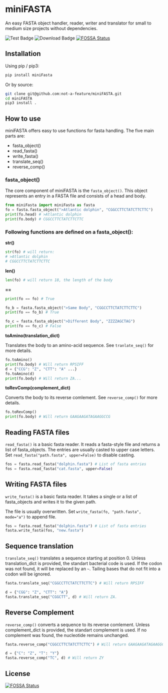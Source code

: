 # miniFASTA
 An easy FASTA object handler, reader, writer and translator for small to medium size projects without dependencies.

![Test Badge](https://github.com/not-a-feature/miniFASTA/actions/workflows/tests.yml/badge.svg)
![Download Badge](https://img.shields.io/pypi/dm/miniFASTA.svg)
[![FOSSA Status](https://app.fossa.com/api/projects/git%2Bgithub.com%2Fnot-a-feature%2FminiFASTA.svg?type=shield)](https://app.fossa.com/projects/git%2Bgithub.com%2Fnot-a-feature%2FminiFASTA?ref=badge_shield)
## Installation
Using pip  / pip3:
```bash
pip install miniFasta
```
Or by source:
```bash
git clone git@github.com:not-a-feature/miniFASTA.git
cd miniFASTA
pip3 install .
```

## How to use
miniFASTA offers easy to use functions for fasta handling.
The five main parts are:
- fasta_object()
- read_fasta()
- write_fasta()
- translate_seq()
- reverse_comp()


### fasta_object()
The core component of miniFASTA is the ```fasta_object()```. This object represents an entry in a FASTA file and consists of a head and body.

```python 
from miniFasta import miniFasta as fasta
fo = fasta.fasta_object(">Atlantic dolphin", "CGGCCTTCTATCTTCTTC")
print(fo.head) # >Atlantic dolphin
print(fo.body) # CGGCCTTCTATCTTCTTC
```

### Following functions are defined on a fasta_object():

**str()**
```python 
str(fo) # will return:
# >Atlantic dolphin
# CGGCCTTCTATCTTCTTC
```
**len()**
```python 
len(fo) # will return 18, the length of the body
```
**==**
```python 
print(fo == fo) # True

fo_b = fasta.fasta_object(">Same Body", "CGGCCTTCTATCTTCTTC")
print(fo == fo_b) # True

fo_c = fasta.fasta_object(">Different Body", "ZZZZAGCTAG")
print(fo == fo_c) # False
```
**toAmino(translation_dict)**

Translates the body to an amino-acid sequence. See `tranlate_seq()` for more details.
```python 
fo.toAmino() 
print(fo.body) # Will return RPSIFF
d = {"CCG": "Z", "CTT": "A" ...}
fo.toAmino(d) 
print(fo.body) # Will return ZA...
```
**toRevComp(complement_dict)**

Converts the body to its reverse comlement. See `reverse_comp()` for more details.
```python 
fo.toRevComp() 
print(fo.body) # Will return GAAGAAGATAGAAGGCCG
```
## Reading FASTA files
`read_fasta()` is a basic fasta reader.
It reads a fasta-style file and returns a list of fasta_objects.
The entries are usually casted to upper case letters. Set `read_fasta("path.fasta", upper=False)` to disable casting.

```python
fos = fasta.read_fasta("dolphin.fasta") # List of fasta entries
fos = fasta.read_fasta("cat.fasta", upper=False)
```

## Writing FASTA files
`write_fasta()` is a basic fasta reader.
It takes a single or a list of fasta_objects and writes it to the given path. 

The file is usually overwritten. Set `write_fasta(fo, "path.fasta", mode="a")` to append file.

```python
fos = fasta.read_fasta("dolphin.fasta") # List of fasta entries
fasta.write_fasta(fos, "new.fasta")
```
## Sequence translation
`translate_seq()` translates a sequence starting at position 0.
Unless translation_dict is provided, the standart bacterial code is used. If the codon was not found, it will be replaced by an `~`. Tailing bases that do not fit into a codon will be ignored.

```python 
fasta.translate_seq("CGGCCTTCTATCTTCTTC") # Will return RPSIFF

d = {"CGG": "Z", "CTT": "A"}
fasta.translate_seq("CGGCTT", d) # Will return ZA.
```

## Reverse Complement
`reverse_comp()` converts a sequence to its reverse comlement.
Unless complement_dict is provided, the standart complement is used. If no complement was found, the nucleotide remains unchanged.
```python 
fasta.reverse_comp("CGGCCTTCTATCTTCTTC") # Will return GAAGAAGATAGAAGGCCG

d = {"C": "Z", "T": "Y"}
fasta.reverse_comp("TC", d) # Will return ZY
```

## License
[![FOSSA Status](https://app.fossa.com/api/projects/git%2Bgithub.com%2Fnot-a-feature%2FminiFASTA.svg?type=large)](https://app.fossa.com/projects/git%2Bgithub.com%2Fnot-a-feature%2FminiFASTA?ref=badge_large)